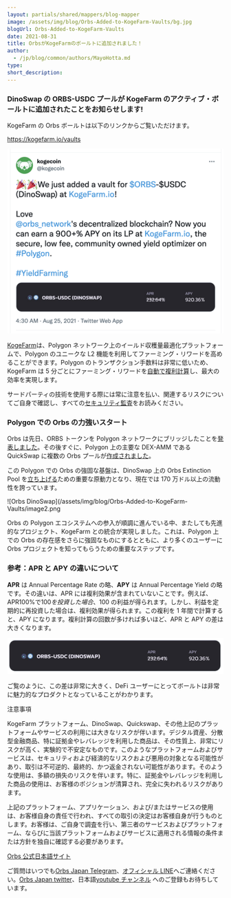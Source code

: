 ```yaml
---
layout: partials/shared/mappers/blog-mapper
image: /assets/img/blog/Orbs-Added-to-KogeFarm-Vaults/bg.jpg
blogUrl: Orbs-Added-to-KogeFarm-Vaults
date: 2021-08-31
title: OrbsがKogeFarmのボールトに追加されました！
author:
  - /jp/blog/common/authors/MayoHotta.md
type:
short_description:
---
```


### DinoSwap の ORBS-USDC プールが KogeFarm のアクティブ・ボールトに追加されたことをお知らせします!

KogeFarm の Orbs ボールトは以下のリンクからご覧いただけます。

<https://kogefarm.io/vaults>

![Tweet](/assets/img/blog/Orbs-Added-to-KogeFarm-Vaults/image1.png)

[KogeFarm](https://kogefarm.io/vaults)は、Polygon ネットワーク上のイールド収穫量最適化プラットフォームで、Polygon のユニークな L2 機能を利用してファーミング・リワードを高めることができます。Polygon のトランザクション手数料は非常に低いため、KogeFarm は 5 分ごとにファーミング・リワードを[自動で複利計算](https://koge.gitbook.io/kogefarm/why-autocompound)し、最大の効率を実現します。

サードパーティの技術を使用する際には常に注意を払い、関連するリスクについてご自身で確認し、すべての[セキュリティ監査](https://koge.gitbook.io/kogefarm/audit)をお読みください。

### Polygon での Orbs の力強いスタート

Orbs は先日、ORBS トークンを Polygon ネットワークにブリッジしたことを[発表しました](https://www.orbs.com/jp/how-to-bridge-orbs-tokens-onto-the-polygon-network-2/)。その後すぐに、Polygon 上の主要な DEX-AMM である QuickSwap に複数の Orbs プールが[作成されました](https://www.orbs.com/jp/orbs-is-now-live-on-quickswap-2)。

この Polygon での Orbs の強固な基盤は、DinoSwap 上の Orbs Extinction Pool を[立ち上げる](https://www.orbs.com/jp/Orbs-Extinction-Pool-Launched-on-DinoSwap-2)ための重要な原動力となり、現在では 170 万ドル以上の流動性を誇っています。

![Orbs DinoSwap](/assets/img/blog/Orbs-Added-to-KogeFarm-Vaults/image2.png

Orbs の Polygon エコシステムへの参入が順調に進んでいる中、またしても先進的なプロジェクト、KogeFarm との統合が実現しました。これは、Polygon 上での Orbs の存在感をさらに強固なものにするとともに、より多くのユーザーに Orbs プロジェクトを知ってもらうための重要なステップです。

### 参考：APR と APY の違いについて

**APR** は Annual Percentage Rate の略、**APY** は Annual Percentage Yield の略です。その違いは、APR には複利効果が含まれていないことです。例えば、APR100%で$100 を投資した場合、$100 の利益が得られます。しかし、利益を定期的に再投資した場合は、複利効果が得られます。この複利を 1 年間で計算すると、APY になります。複利計算の回数が多ければ多いほど、APR と APY の差は大きくなります。

![Orbs APY](/assets/img/blog/Orbs-Added-to-KogeFarm-Vaults/image3.png)

ご覧のように、この差は非常に大きく、DeFi ユーザーにとってボールトは非常に魅力的なプロダクトとなっていることがわかります。

注意事項

KogeFarm プラットフォーム、DinoSwap、Quickswap、その他上記のプラットフォームやサービスの利用には大きなリスクが伴います。デジタル資産、分散型金融商品、特に証拠金やレバレッジを利用した商品は、その性質上、非常にリスクが高く、実験的で不安定なものです。このようなプラットフォームおよびサービスは、セキュリティおよび経済的なリスクおよび悪用の対象となる可能性があり、取引は不可逆的、最終的、かつ返金されない可能性があります。そのような使用は、多額の損失のリスクを伴います。特に、証拠金やレバレッジを利用した商品の使用は、お客様のポジションが清算され、完全に失われるリスクがあります。

上記のプラットフォーム、アプリケーション、および/またはサービスの使用は、お客様自身の責任で行われ、すべての取引の決定はお客様自身が行うものとします。お客様は、ご自身で調査を行い、第三者のサービスおよびプラットフォーム、ならびに当該プラットフォームおよびサービスに適用される情報の条件または方針を独自に確認する必要があります。

<div class='line-separator'></div>

[Orbs 公式日本語サイト](https://www.orbs.com/jp/)

ご質問はいつでも[Orbs Japan Telegram](https://t.me/joinchat/G0HZhBQssmZ05v6sp_G6jg)、[オフィシャル LINE](https://line.me/R/ti/p/%40vrf9558a)へご連絡ください。[Orbs Japan twitter](https://twitter.com/JapanOrbs)、日本語[youtube チャンネル](https://www.youtube.com/channel/UCZePjhX4e6CuAe8v63Li9lg) へのご登録もお待ちしています。
